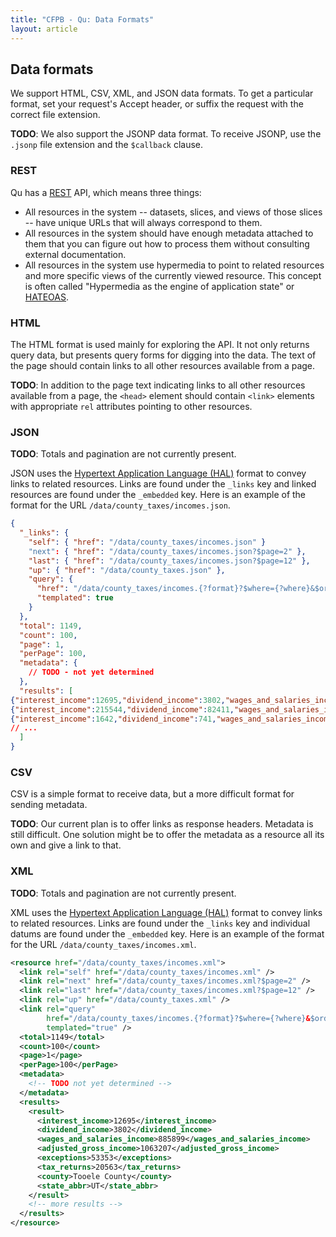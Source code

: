 ```yaml
---
title: "CFPB - Qu: Data Formats"
layout: article
---
```


## Data formats

We support HTML, CSV, XML, and JSON data formats. To get a particular format, set your request's Accept header, or suffix the request with the correct file extension.

**TODO**: We also support the JSONP data format. To receive JSONP, use the `.jsonp` file extension and the `$callback` clause.


### REST

Qu has a [REST](https://en.wikipedia.org/wiki/Representational_state_transfer) API, which means three things:

* All resources in the system -- datasets, slices, and views of those slices -- have unique URLs that will always correspond to them.
* All resources in the system should have enough metadata attached to them that you can figure out how to process them without consulting external documentation.
* All resources in the system use hypermedia to point to related resources and more specific views of the currently viewed resource. This concept is often called "Hypermedia as the engine of application state" or [HATEOAS](https://en.wikipedia.org/wiki/HATEOAS).

### HTML

The HTML format is used mainly for exploring the API. It not only returns query data, but presents query forms for digging into the data. The text of the page should contain links to all other resources available from a page.

**TODO**: In addition to the page text indicating links to all other resources available from a page, the `<head>` element should contain `<link>` elements with appropriate `rel` attributes pointing to other resources.

### JSON

**TODO**: Totals and pagination are not currently present.

JSON uses the [Hypertext Application Language (HAL)][HAL] format to convey links to related resources. Links are found under the `_links` key and linked resources are found under the `_embedded` key. Here is an example of the format for the URL `/data/county_taxes/incomes.json`.

```json
{
  "_links": {
    "self": { "href": "/data/county_taxes/incomes.json" }
    "next": { "href": "/data/county_taxes/incomes.json?$page=2" },
    "last": { "href": "/data/county_taxes/incomes.json?$page=12" },
    "up": { "href": "/data/county_taxes.json" },
    "query": { 
      "href": "/data/county_taxes/incomes.{?format}?$where={?where}&$orderBy={?orderBy}&$select={?select}",
      "templated": true
    }
  },
  "total": 1149,
  "count": 100,
  "page": 1,
  "perPage": 100,
  "metadata": {
    // TODO - not yet determined
  },
  "results": [
{"interest_income":12695,"dividend_income":3802,"wages_and_salaries_income":885899,"adjusted_gross_income":1063207,"exceptions":53353,"tax_returns":20563,"county":"Tooele County","state_abbr":"UT"},
{"interest_income":215544,"dividend_income":82411,"wages_and_salaries_income":6475118,"adjusted_gross_income":8655581,"exceptions":435704,"tax_returns":157947,"county":"Utah County","state_abbr":"UT"},
{"interest_income":1642,"dividend_income":741,"wages_and_salaries_income":27261,"adjusted_gross_income":41007,"exceptions":2450,"tax_returns":1050,"county":"Wayne County","state_abbr":"UT"},
// ...
  ]
}
```

### CSV

CSV is a simple format to receive data, but a more difficult format for sending metadata.

**TODO**: Our current plan is to offer links as response headers. Metadata is still difficult. One solution might be to offer the metadata as a resource all its own and give a link to that.

### XML

**TODO**: Totals and pagination are not currently present.

XML uses the [Hypertext Application Language (HAL)][HAL] format to convey links to related resources. Links are found under the `_links` key and individual datums are found under the `_embedded` key. Here is an example of the format for the URL `/data/county_taxes/incomes.xml`.

```xml
<resource href="/data/county_taxes/incomes.xml">
  <link rel="self" href="/data/county_taxes/incomes.xml" />
  <link rel="next" href="/data/county_taxes/incomes.xml?$page=2" />
  <link rel="last" href="/data/county_taxes/incomes.xml?$page=12" />
  <link rel="up" href="/data/county_taxes.xml" />
  <link rel="query"
        href="/data/county_taxes/incomes.{?format}?$where={?where}&$orderBy={?orderBy}&$select={?select}"
        templated="true" />
  <total>1149</total>
  <count>100</count>
  <page>1</page>
  <perPage>100</perPage>
  <metadata>
    <!-- TODO not yet determined -->
  </metadata>
  <results>
    <result>
      <interest_income>12695</interest_income>
      <dividend_income>3802</dividend_income>
      <wages_and_salaries_income>885899</wages_and_salaries_income>
      <adjusted_gross_income>1063207</adjusted_gross_income>
      <exceptions>53353</exceptions>
      <tax_returns>20563</tax_returns>
      <county>Tooele County</county>
      <state_abbr>UT</state_abbr>
    </result>
    <!-- more results -->
  </results>
</resource>
```

[HAL]: http://stateless.co/hal_specification.html
